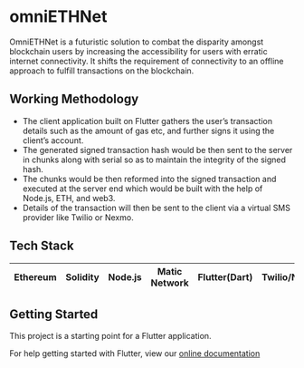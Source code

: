# omniETHNet

OmniETHNet is a futuristic solution to combat the disparity amongst blockchain users by increasing the accessibility for users with erratic internet connectivity. It shifts the requirement of connectivity to an offline approach to fulfill transactions on the blockchain.

## Working Methodology 
- The client application built on Flutter gathers the user’s transaction details such as the amount of gas etc, and further signs it using the client’s account.
- The generated signed transaction hash would be then sent to the server in chunks along with serial so as to maintain the integrity of the signed hash.
- The chunks would be then reformed into the signed transaction and executed at the server end which would be built with the help of Node.js, ETH, and web3.
- Details of the transaction will then be sent to the client via a virtual SMS provider like Twilio or Nexmo.

 ## Tech Stack

| Ethereum | Solidity | Node.js | Matic Network | Flutter(Dart) | Twilio/Nexmo |
 | :---: | :---: | :---: | :---: | :---: | :---: | 

## Getting Started

This project is a starting point for a Flutter application.

For help getting started with Flutter, view our
[online documentation](https://flutter.dev/docs)
